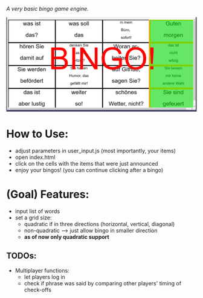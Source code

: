 *A very basic bingo game engine.*

![issue with image file](demo.png "A demo")

# How to Use:

- adjust parameters in user_input.js (most importantly, your items)
- open index.html
- click on the cells with the items that were just announced
- enjoy your bingos! (you can continue clicking after a bingo)

# (Goal) Features:

- input list of words
- set a grid size:
	- quadratic if in three directions (horizontal, vertical, diagonal)
	- non-quadratic --> just allow bingo in smaller direction
	- **as of now only quadratic support**

## TODOs:

- Multiplayer functions:
	- let players log in
	- check if phrase was said by comparing other players' timing of check-offs